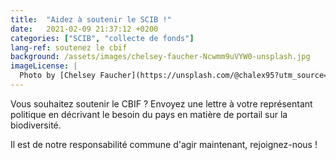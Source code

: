 ```yaml
---
title:  "Aidez à soutenir le SCIB !"
date:   2021-02-09 21:37:12 +0200
categories: ["SCIB", "collecte de fonds"]
lang-ref: soutenez le cbif
background: /assets/images/chelsey-faucher-Ncwmm9uVYW0-unsplash.jpg
imageLicense: |
  Photo by [Chelsey Faucher](https://unsplash.com/@chalex95?utm_source=unsplash&amp;utm_medium=referral&amp;utm_content=creditCopyText) on [Unsplash](https://unsplash.com/?utm_source=unsplash&utm_medium=referral&utm_content=creditCopyText)
---
```

Vous souhaitez soutenir le CBIF ? Envoyez une lettre à votre représentant politique en décrivant le besoin du pays en matière de portail sur la biodiversité.

Il est de notre responsabilité commune d'agir maintenant, rejoignez-nous !